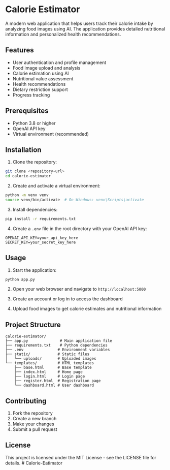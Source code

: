 # Calorie Estimator

A modern web application that helps users track their calorie intake by analyzing food images using AI. The application provides detailed nutritional information and personalized health recommendations.

## Features

- User authentication and profile management
- Food image upload and analysis
- Calorie estimation using AI
- Nutritional value assessment
- Health recommendations
- Dietary restriction support
- Progress tracking

## Prerequisites

- Python 3.8 or higher
- OpenAI API key
- Virtual environment (recommended)

## Installation

1. Clone the repository:
```bash
git clone <repository-url>
cd calorie-estimator
```

2. Create and activate a virtual environment:
```bash
python -m venv venv
source venv/bin/activate  # On Windows: venv\Scripts\activate
```

3. Install dependencies:
```bash
pip install -r requirements.txt
```

4. Create a `.env` file in the root directory with your OpenAI API key:
```
OPENAI_API_KEY=your_api_key_here
SECRET_KEY=your_secret_key_here
```

## Usage

1. Start the application:
```bash
python app.py
```

2. Open your web browser and navigate to `http://localhost:5000`

3. Create an account or log in to access the dashboard

4. Upload food images to get calorie estimates and nutritional information

## Project Structure

```
calorie-estimator/
├── app.py              # Main application file
├── requirements.txt    # Python dependencies
├── .env               # Environment variables
├── static/            # Static files
│   └── uploads/       # Uploaded images
└── templates/         # HTML templates
    ├── base.html      # Base template
    ├── index.html     # Home page
    ├── login.html     # Login page
    ├── register.html  # Registration page
    └── dashboard.html # User dashboard
```

## Contributing

1. Fork the repository
2. Create a new branch
3. Make your changes
4. Submit a pull request

## License

This project is licensed under the MIT License - see the LICENSE file for details. # Calorie-Eatimator
